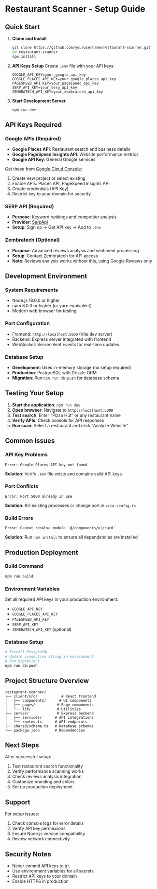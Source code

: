 # Restaurant Scanner - Setup Guide

## Quick Start

1. **Clone and Install**
   ```bash
   git clone https://github.com/yourusername/restaurant-scanner.git
   cd restaurant-scanner
   npm install
   ```

2. **API Keys Setup**
   Create `.env` file with your API keys:
   ```env
   GOOGLE_API_KEY=your_google_api_key
   GOOGLE_PLACES_API_KEY=your_google_places_api_key
   PAGESPEED_API_KEY=your_pagespeed_api_key
   SERP_API_KEY=your_serp_api_key
   ZEMBRATECH_API_KEY=your_zembratech_api_key
   ```

3. **Start Development Server**
   ```bash
   npm run dev
   ```

## API Keys Required

### Google APIs (Required)
- **Google Places API**: Restaurant search and business details
- **Google PageSpeed Insights API**: Website performance metrics
- **Google API Key**: General Google services

Get these from [Google Cloud Console](https://console.cloud.google.com/):
1. Create new project or select existing
2. Enable APIs: Places API, PageSpeed Insights API
3. Create credentials (API Key)
4. Restrict key to your domain for security

### SERP API (Required)
- **Purpose**: Keyword rankings and competitor analysis
- **Provider**: [SerpApi](https://serpapi.com/)
- **Setup**: Sign up → Get API key → Add to `.env`

### Zembratech (Optional)
- **Purpose**: Advanced reviews analysis and sentiment processing
- **Setup**: Contact Zembratech for API access
- **Note**: Reviews analysis works without this, using Google Reviews only

## Development Environment

### System Requirements
- Node.js 18.0.0 or higher
- npm 8.0.0 or higher (or yarn equivalent)
- Modern web browser for testing

### Port Configuration
- Frontend: `http://localhost:5000` (Vite dev server)
- Backend: Express server integrated with frontend
- WebSocket: Server-Sent Events for real-time updates

### Database Setup
- **Development**: Uses in-memory storage (no setup required)
- **Production**: PostgreSQL with Drizzle ORM
- **Migration**: Run `npm run db:push` for database schema

## Testing Your Setup

1. **Start the application**: `npm run dev`
2. **Open browser**: Navigate to `http://localhost:5000`
3. **Test search**: Enter "Pizza Hut" or any restaurant name
4. **Verify APIs**: Check console for API responses
5. **Run scan**: Select a restaurant and click "Analyze Website"

## Common Issues

### API Key Problems
```
Error: Google Places API key not found
```
**Solution**: Verify `.env` file exists and contains valid API keys

### Port Conflicts
```
Error: Port 5000 already in use
```
**Solution**: Kill existing processes or change port in `vite.config.ts`

### Build Errors
```
Error: Cannot resolve module '@/components/ui/card'
```
**Solution**: Run `npm install` to ensure all dependencies are installed

## Production Deployment

### Build Command
```bash
npm run build
```

### Environment Variables
Set all required API keys in your production environment:
- `GOOGLE_API_KEY`
- `GOOGLE_PLACES_API_KEY`
- `PAGESPEED_API_KEY`
- `SERP_API_KEY`
- `ZEMBRATECH_API_KEY` (optional)

### Database Setup
```bash
# Install PostgreSQL
# Update connection string in environment
# Run migrations
npm run db:push
```

## Project Structure Overview

```
restaurant-scanner/
├── client/src/           # React frontend
│   ├── components/      # UI components
│   ├── pages/          # Page components
│   └── lib/            # Utilities
├── server/             # Express backend
│   ├── services/      # API integrations
│   └── routes.ts      # API endpoints
├── shared/schema.ts   # Database schemas
└── package.json       # Dependencies
```

## Next Steps

After successful setup:
1. Test restaurant search functionality
2. Verify performance scanning works
3. Check reviews analysis integration
4. Customize branding and colors
5. Set up production deployment

## Support

For setup issues:
1. Check console logs for error details
2. Verify API key permissions
3. Ensure Node.js version compatibility
4. Review network connectivity

## Security Notes

- Never commit API keys to git
- Use environment variables for all secrets
- Restrict API keys to your domain
- Enable HTTPS in production